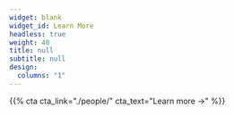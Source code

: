 ```yaml
---
widget: blank
widget_id: Learn More
headless: true
weight: 40
title: null
subtitle: null
design:
  columns: "1"
---
```

{{% cta cta_link="./people/" cta_text="Learn more →" %}}